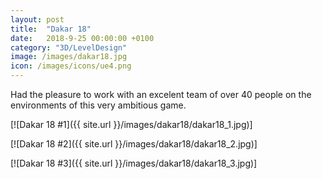 ```yaml
---
layout: post
title:  "Dakar 18"
date:   2018-9-25 00:00:00 +0100
category: "3D/LevelDesign"
image: /images/dakar18.jpg
icon: /images/icons/ue4.png
---
```


Had the pleasure to work with an excelent team of over 40 people on the environments of this very ambitious game. 

[![Dakar 18 #1]({{ site.url }}/images/dakar18/dakar18_1.jpg)]

[![Dakar 18 #2]({{ site.url }}/images/dakar18/dakar18_2.jpg)]

[![Dakar 18 #3]({{ site.url }}/images/dakar18/dakar18_3.jpg)]

